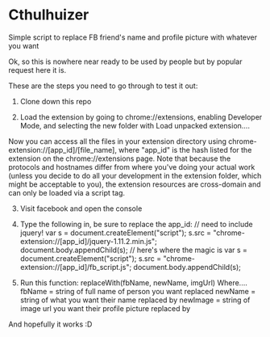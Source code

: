 # Cthulhuizer
Simple script to replace FB friend's name and profile picture with whatever you want

Ok, so this is nowhere near ready to be used by people but by popular request here it is.

These are the steps you need to go through to test it out:

1. Clone down this repo

<!--Note: step 2 is taken from: http://stackoverflow.com/questions/10611796/is-there-any-way-to-load-a-local-js-file-dynamically-->
2. Load the extension by going to chrome://extensions, enabling Developer Mode, and selecting the new folder with Load unpacked extension....

Now you can access all the files in your extension directory using chrome-extension://[app_id]/[file_name], where "app_id" is the hash listed for the extension on the chrome://extensions page. Note that because the protocols and hostnames differ from where you've doing your actual work (unless you decide to do all your development in the extension folder, which might be acceptable to you), the extension resources are cross-domain and can only be loaded via a script tag.

3. Visit facebook and open the console

4. Type the following in, be sure to replace the app_id:
// need to include jquery!
var s = document.createElement("script");
s.src = "chrome-extension://[app_id]/jquery-1.11.2.min.js";
document.body.appendChild(s);
// here's where the magic is
var s = document.createElement("script");
s.src = "chrome-extension://[app_id]/fb_script.js";
document.body.appendChild(s);

5. Run this function:
replaceWith(fbName, newName, imgUrl)
Where....
fbName = string of full name of person you want replaced
newName = string of what you want their name replaced by
newImage = string of image url you want their profile picture replaced by

And hopefully it works :D
